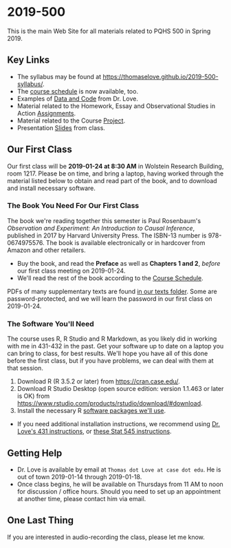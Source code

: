 # 2019-500

This is the main Web Site for all materials related to PQHS 500 in Spring 2019. 

## Key Links

- The syllabus may be found at https://thomaselove.github.io/2019-500-syllabus/.
- The [course schedule](https://github.com/THOMASELOVE/2019-500/blob/master/SCHEDULE.md) is now available, too. 
- Examples of [Data and Code](https://github.com/THOMASELOVE/2019-500/tree/master/data-and-code) from Dr. Love.
- Material related to the Homework, Essay and Observational Studies in Action [Assignments](https://github.com/THOMASELOVE/2019-500/tree/master/assignments).
- Material related to the Course [Project](https://github.com/THOMASELOVE/2019-500/tree/master/projects).
- Presentation [Slides](https://github.com/THOMASELOVE/2019-500/tree/master/slides) from class. 

## Our First Class

Our first class will be **2019-01-24 at 8:30 AM** in Wolstein Research Building, room 1217. Please be on time, and bring a laptop, having worked through the material listed below to obtain and read part of the book, and to download and install necessary software.

### The Book You Need For Our First Class

The book we're reading together this semester is Paul Rosenbaum's *Observation and Experiment: An Introduction to Causal Inference*, published in 2017 by Harvard University Press. The ISBN-13 number is 978-0674975576. The book is available electronically or in hardcover from Amazon and other retailers.

- Buy the book, and read the **Preface** as well as **Chapters 1 and 2**, *before* our first class meeting on 2019-01-24.
- We'll read the rest of the book according to the [Course Schedule](https://github.com/THOMASELOVE/2019-500/blob/master/SCHEDULE.md).

PDFs of many supplementary texts are found [in our texts folder](https://github.com/THOMASELOVE/2019-500/tree/master/texts). Some are password-protected, and we will learn the password in our first class on 2019-01-24.

### The Software You'll Need

The course uses R, R Studio and R Markdown, as you likely did in working with me in 431-432 in the past. Get your software up to date on a laptop you can bring to class, for best results. We'll hope you have all of this done before the first class, but if you have problems, we can deal with them at that session.

1. Download R (R 3.5.2 or later) from https://cran.case.edu/.
2. Download R Studio Desktop (open source edition: version 1.1.463 or later is OK) from https://www.rstudio.com/products/rstudio/download/#download.
3. Install the necessary R [software packages we'll use](https://github.com/THOMASELOVE/2019-500/blob/master/PACKAGES.md).

- If you need additional installation instructions, we recommend using [Dr. Love's 431 instructions](https://github.com/THOMASELOVE/431-2018/tree/master/software), or [these Stat 545 instructions](https://stat545.com/block000_r-rstudio-install.html).

## Getting Help

- Dr. Love is available by email at `Thomas dot Love at case dot edu`. He is out of town 2019-01-14 through 2019-01-18.
- Once class begins, he will be available on Thursdays from 11 AM to noon for discussion / office hours. Should you need to set up an appointment at another time, please contact him via email.

## One Last Thing

If you are interested in audio-recording the class, please let me know.
